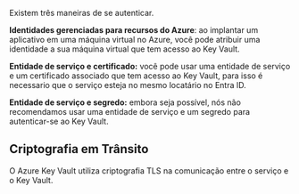 Existem três maneiras de se autenticar.

**Identidades gerenciadas para recursos do Azure**: ao implantar um aplicativo em uma máquina virtual no Azure, você pode atribuir uma identidade a sua máquina virtual que tem acesso ao Key Vault.

**Entidade de serviço e certificado:** você pode usar uma entidade de serviço e um certificado associado que tem acesso ao Key Vault, para isso é necessario que o serviço esteja no mesmo locatário no Entra ID.

**Entidade de serviço e segredo:** embora seja possível, nós não recomendamos usar uma entidade de serviço e um segredo para autenticar-se ao Key Vault.



## Criptografia em Trânsito
O Azure Key Vault utiliza criptografia TLS na comunicação entre o serviço e o Key Vault.


